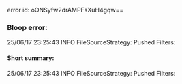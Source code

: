 error id: oONSyfw2drAMPFsXuH4gqw==
### Bloop error:

25/06/17 23:25:43 INFO FileSourceStrategy: Pushed Filters:
#### Short summary: 

25/06/17 23:25:43 INFO FileSourceStrategy: Pushed Filters: